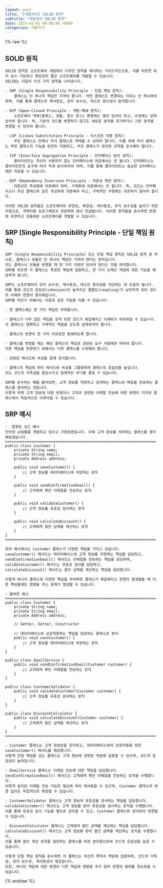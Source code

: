 ```yaml
---
layout: post
title: "[개발지식] SOLID 원칙"
subtitle: "개발지식 SOLID 원칙"
date: 2023-01-01 00:00:00 +0900
categories: 개발지식
---
```

{% raw %}
## SOLID 원칙  
  
	SOLID 원칙은 소프트웨어 개발에서 디자인 원칙을 제시하는 가이드라인으로, 이를 따르면 유지 보수 가능하고 확장성이 좋은 소프트웨어를 개발할 수 있습니다.  
	SOLID는 다음의 다섯 가지 원칙을 나타냅니다.  
  
	- SRP (Single Responsibility Principle - 단일 책임 원칙):  
		클래스는 단 하나의 책임만 가져야 합니다. 어떤 클래스도 변경되는 이유는 단 하나여야 하며, 이를 통해 클래스의 재사용성, 유지 보수성, 테스트 용이성이 증가합니다.  
  
	- OCP (Open-Closed Principle - 개방-폐쇄 원칙):  
		소프트웨어 개체(클래스, 모듈, 함수 등)는 확장에는 열려 있어야 하고, 수정에는 닫혀 있어야 합니다. 즉, 기존의 코드를 변경하지 않고도 새로운 동작을 추가하거나 기존 동작을 변경할 수 있어야 합니다.  
  
	- LSP (Liskov Substitution Principle - 리스코프 치환 원칙):  
		부모 클래스는 언제나 자식 클래스로 대체될 수 있어야 합니다. 이를 위해 자식 클래스는 부모 클래스의 기능을 완전히 지원하고, 부모 클래스가 정의한 규약을 준수해야 합니다.  
  
	- ISP (Interface Segregation Principle - 인터페이스 분리 원칙):  
		클라이언트는 자신이 사용하지 않는 인터페이스에 의존해서는 안 됩니다. 인터페이스는 클라이언트의 요구에 따라 작게 분리되어야 하며, 이를 통해 클라이언트는 필요한 인터페이스에만 의존할 수 있습니다.  
  
	- DIP (Dependency Inversion Principle - 의존성 역전 원칙):  
		의존성은 추상화에 의존해야 하며, 구체화에 의존해서는 안 됩니다. 즉, 코드는 인터페이스나 추상 클래스와 같은 추상화에 의존해야 하고, 구체적인 구현에는 의존하지 않아야 합니다.  
  
	이러한 SOLID 원칙들은 소프트웨어의 유연성, 확장성, 재사용성, 유지 보수성을 높이기 위한 지침으로, 객체지향 프로그래밍과 관련하여 많이 언급됩니다. 이러한 원칙들을 준수하면 변경에 유연하고 모듈화된 소프트웨어를 개발할 수 있습니다.  
  
## SRP (Single Responsibility Principle - 단일 책임 원칙)  
  
	SRP (Single Responsibility Principle) 또는 단일 책임 원칙은 SOLID 원칙 중 하나로, 클래스나 모듈은 단 하나의 책임만 가져야 한다는 원칙입니다.  
	이는 클래스나 모듈을 변경할 때 한 가지 이유만 있어야 한다는 것을 의미합니다.  
	SRP를 따르면 각 클래스는 특정한 책임에 집중하고, 한 가지 도메인 개념에 대한 기능을 제공하게 됩니다.  
  
	SRP는 소프트웨어의 유지 보수성, 재사용성, 테스트 용이성을 개선하는 데 도움이 됩니다.  
	이를 통해 코드의 응집성(cohesion)이 높아지고 결합도(coupling)가 낮아지게 되어 코드의 이해와 변경이 용이해집니다.  
	SRP를 따르기 위해서는 다음과 같은 지침을 따를 수 있습니다:  
  
	- 한 클래스에는 한 가지 책임만 부여합니다.  
  
	- 클래스가 너무 많은 책임을 갖게 되면 코드가 복잡해지고 이해하기 어려워질 수 있습니다.  
	각 클래스는 명확하고 구체적인 역할을 갖도록 설계되어야 합니다.  
  
	- 클래스의 변경이 한 가지 이유로만 발생하도록 합니다.  
  
	- 클래스를 변경할 때는 해당 클래스의 책임과 관련된 요구 사항에만 따라야 합니다.  
	다른 책임을 변경하기 위해서는 다른 클래스를 수정해야 합니다.  
  
	- 관련된 메서드와 속성을 함께 유지합니다.  
  
	- 클래스의 책임에 따라 메서드와 속성을 그룹화하여 클래스의 응집성을 높입니다.  
	이는 코드의 가독성을 향상시키고 잠재적인 버그를 줄일 수 있습니다.  
  
	SRP를 준수하는 예를 들어보면, 고객 정보를 저장하고 검색하는 클래스와 메일을 전송하는 클래스를 분리하는 것입니다.  
	이렇게 하면 고객 정보에 대한 변경이나 고객과 관련된 이메일 전송에 대한 변경이 각각의 클래스에서 독립적으로 이루어질 수 있습니다.  
  
## SRP 예시  
	-  잘못된 코드 예시  
	인터넷 쇼핑몰을 개발하고 있다고 가정하겠습니다. 이때 고객 정보를 처리하는 클래스를 생각해보겠습니다.  
	=====================================================================  
	public class Customer {  
		private String name;  
		private String email;  
		private Address address;  
  
		public void saveCustomer() {  
			// 고객 정보를 데이터베이스에 저장하는 로직  
		}  
  
		public void sendConfirmationEmail() {  
			// 고객에게 확인 이메일을 전송하는 로직  
		}  
  
		public void validateCustomer() {  
			// 고객 정보를 유효성 검사하는 로직  
		}  
  
		public void calculateDiscount() {  
			// 고객에게 할인 금액을 계산하는 로직  
		}  
	}  
	=====================================================================  
  
	위의 예시에서는 Customer 클래스가 다양한 책임을 가지고 있습니다.  
	saveCustomer() 메서드는 데이터베이스에 고객 정보를 저장하는 책임을 담당하고,  
	sendConfirmationEmail() 메서드는 이메일을 전송하는 책임을 담당하며,  
	validateCustomer() 메서드는 유효성 검사를 담당하고,  
	calculateDiscount() 메서드는 할인 금액을 계산하는 책임을 담당합니다.  
  
	이렇게 하나의 클래스에 다양한 책임을 부여하면 클래스가 복잡해지고 변경이 발생했을 때 다른 책임들에도 영향을 주는 문제가 발생할 수 있습니다.  
  
	- 올바른 예시  
	=====================================================================  
	public class Customer {  
		private String name;  
		private String email;  
		private Address address;  
  
		// Getter, Setter, Constructor  
  
		// 데이터베이스와 상호작용하는 책임을 담당하는 클래스로 분리  
		public void saveCustomer() {  
			// 고객 정보를 데이터베이스에 저장하는 로직  
		}  
	}  
  
	public class EmailService {  
		public void sendConfirmationEmail(Customer customer) {  
			// 고객에게 확인 이메일을 전송하는 로직  
		}  
	}  
  
	public class CustomerValidator {  
		public void validateCustomer(Customer customer) {  
			// 고객 정보를 유효성 검사하는 로직  
		}  
	}  
  
	public class DiscountCalculator {  
		public void calculateDiscount(Customer customer) {  
			// 고객에게 할인 금액을 계산하는 로직  
		}  
	}  
	=====================================================================  
  
	- Customer 클래스는 고객 정보만을 관리하고, 데이터베이스와의 상호작용을 위한 saveCustomer() 메서드를 제공합니다.  
	이렇게 단일 책임을 갖는 클래스는 고객 정보에 관련된 작업에 집중할 수 있으며, 코드의 응집성이 높아집니다.  
  
	- EmailService 클래스는 이메일 전송에 대한 책임을 담당합니다. sendConfirmationEmail() 메서드는 고객에게 확인 이메일을 전송하는 로직을 수행합니다.  
	이렇게 분리된 이메일 전송 기능은 필요에 따라 재사용할 수 있으며, Customer 클래스의 변경 없이도 독립적으로 확장할 수 있습니다.  
  
	- CustomerValidator 클래스는 고객 정보의 유효성을 검사하는 책임을 담당합니다. validateCustomer() 메서드는 고객 정보를 받아 유효성을 검사하는 로직을 수행합니다.  
	이를 통해 유효성 검사 기능을 별도로 관리할 수 있고, Customer 클래스와 분리되어 변경될 수 있습니다.  
  
	- DiscountCalculator 클래스는 고객에게 할인 금액을 계산하는 책임을 담당합니다.  
	calculateDiscount() 메서드는 고객 정보를 받아 할인 금액을 계산하는 로직을 수행합니다.  
	이를 통해 할인 계산 로직을 담당하는 클래스를 따로 분리함으로써 코드의 응집성을 높일 수 있습니다.  
  
	이렇게 단일 책임 원칙을 준수하면 각 클래스는 자신의 목적과 책임에 집중하며, 코드의 가독성, 유지 보수성, 재사용성이 향상됩니다.  
	또한, 하나의 책임에 대한 변경이 다른 책임에 영향을 주지 않아 변경의 범위를 최소화할 수 있습니다.  

{% endraw %}
